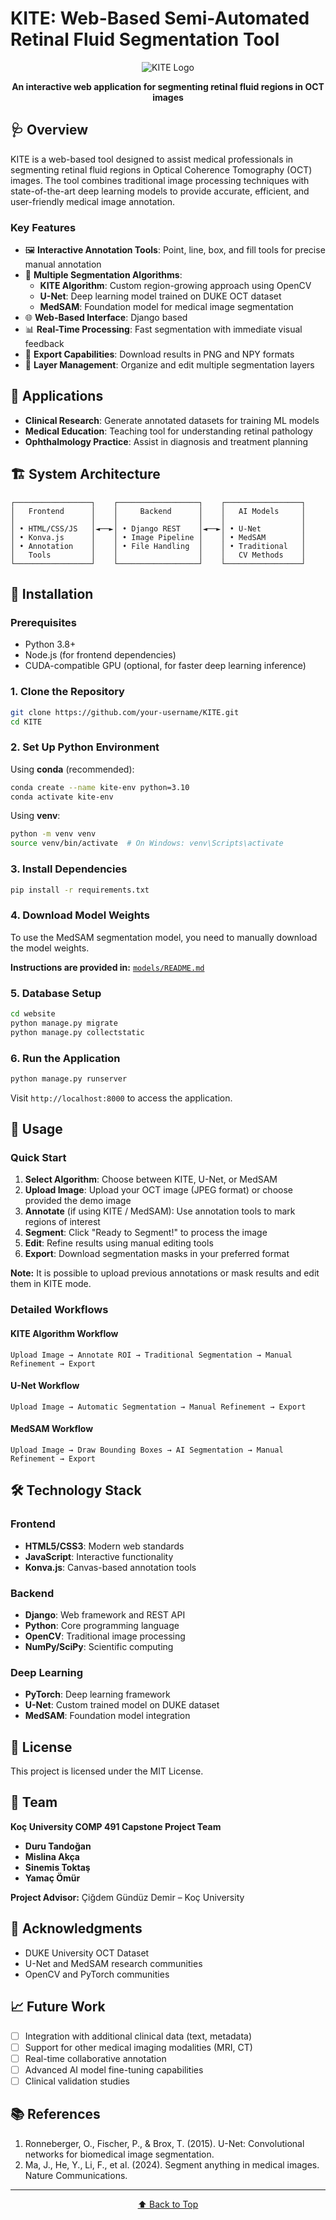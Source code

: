 # KITE: Web-Based Semi-Automated Retinal Fluid Segmentation Tool

<div align="center">

![KITE Logo](media/kite-logo.png)

**An interactive web application for segmenting retinal fluid regions in OCT images**

<!--add in the future-->
<!--[Demo Video](#demo) • [Documentation](#documentation) • [Installation](#installation) • [Usage](#usage)-->

</div>

## 🩺 Overview

KITE is a  web-based tool designed to assist medical professionals in segmenting retinal fluid regions in Optical Coherence Tomography (OCT) images. The tool combines traditional image processing techniques with state-of-the-art deep learning models to provide accurate, efficient, and user-friendly medical image annotation.

### Key Features

- 🖼️ **Interactive Annotation Tools**: Point, line, box, and fill tools for precise manual annotation
- 🤖 **Multiple Segmentation Algorithms**:
    - **KITE Algorithm**: Custom region-growing approach using OpenCV
    - **U-Net**: Deep learning model trained on DUKE OCT dataset
    - **MedSAM**: Foundation model for medical image segmentation
- 🌐 **Web-Based Interface**: Django based
- 📊 **Real-Time Processing**: Fast segmentation with immediate visual feedback
- 💾 **Export Capabilities**: Download results in PNG and NPY formats
- 🎨 **Layer Management**: Organize and edit multiple segmentation layers

## 🎯 Applications

- **Clinical Research**: Generate annotated datasets for training ML models
- **Medical Education**: Teaching tool for understanding retinal pathology
- **Ophthalmology Practice**: Assist in diagnosis and treatment planning

## 🏗️ System Architecture

```
┌─────────────────┐    ┌──────────────────┐    ┌─────────────────┐
│   Frontend      │    │     Backend      │    │   AI Models     │
│                 │    │                  │    │                 │
│ • HTML/CSS/JS   │◄──►│ • Django REST    │◄──►│ • U-Net         │
│ • Konva.js      │    │ • Image Pipeline │    │ • MedSAM        │
│ • Annotation    │    │ • File Handling  │    │ • Traditional   │
│   Tools         │    │                  │    │   CV Methods    │
└─────────────────┘    └──────────────────┘    └─────────────────┘
```

## 🚀 Installation

### Prerequisites

- Python 3.8+
- Node.js (for frontend dependencies)
- CUDA-compatible GPU (optional, for faster deep learning inference)

### 1. Clone the Repository

```bash
git clone https://github.com/your-username/KITE.git
cd KITE
```

### 2. Set Up Python Environment

Using **conda** (recommended):
```bash
conda create --name kite-env python=3.10
conda activate kite-env
```

Using **venv**:
```bash
python -m venv venv
source venv/bin/activate  # On Windows: venv\Scripts\activate
```

### 3. Install Dependencies

```bash
pip install -r requirements.txt
```

### 4. Download Model Weights

To use the MedSAM segmentation model, you need to manually download the model weights.

**Instructions are provided in:**
[`models/README.md`](models/README.md)

### 5. Database Setup

```bash
cd website
python manage.py migrate
python manage.py collectstatic
```

### 6. Run the Application

```bash
python manage.py runserver
```

Visit `http://localhost:8000` to access the application.

## 📖 Usage

### Quick Start

1. **Select Algorithm**: Choose between KITE, U-Net, or MedSAM
2. **Upload Image**: Upload your OCT image (JPEG format) or choose provided the demo image
3. **Annotate** (if using KITE / MedSAM): Use annotation tools to mark regions of interest
4. **Segment**: Click "Ready to Segment!" to process the image
5. **Edit**: Refine results using manual editing tools
6. **Export**: Download segmentation masks in your preferred format

**Note:** It is possible to upload previous annotations or mask results and edit them in KITE mode.

### Detailed Workflows

#### KITE Algorithm Workflow
```
Upload Image → Annotate ROI → Traditional Segmentation → Manual Refinement → Export
```

#### U-Net Workflow
```
Upload Image → Automatic Segmentation → Manual Refinement → Export
```

#### MedSAM Workflow
```
Upload Image → Draw Bounding Boxes → AI Segmentation → Manual Refinement → Export
```

## 🛠️ Technology Stack

### Frontend
- **HTML5/CSS3**: Modern web standards
- **JavaScript**: Interactive functionality
- **Konva.js**: Canvas-based annotation tools

### Backend
- **Django**: Web framework and REST API
- **Python**: Core programming language
- **OpenCV**: Traditional image processing
- **NumPy/SciPy**: Scientific computing

### Deep Learning
- **PyTorch**: Deep learning framework
- **U-Net**: Custom trained model on DUKE dataset
- **MedSAM**: Foundation model integration


## 📄 License

This project is licensed under the MIT License.

## 👥 Team

**Koç University COMP 491 Capstone Project Team**

- **Duru Tandoğan**
- **Mislina Akça**
- **Sinemis Toktaş**
- **Yamaç Ömür**

**Project Advisor:** Çiğdem Gündüz Demir – Koç University

## 🙏 Acknowledgments

- DUKE University OCT Dataset
- U-Net and MedSAM research communities
- OpenCV and PyTorch communities

## 📈 Future Work

- [ ] Integration with additional clinical data (text, metadata)
- [ ] Support for other medical imaging modalities (MRI, CT)
- [ ] Real-time collaborative annotation
- [ ] Advanced AI model fine-tuning capabilities
- [ ] Clinical validation studies

## 📚 References

1. Ronneberger, O., Fischer, P., & Brox, T. (2015). U-Net: Convolutional networks for biomedical image segmentation.
2. Ma, J., He, Y., Li, F., et al. (2024). Segment anything in medical images. Nature Communications.

---

<div align="center">


[⬆ Back to Top](#kite-web-based-semi-automated-retinal-fluid-segmentation-tool)

</div>